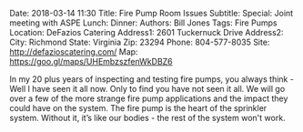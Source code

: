 Date: 2018-03-14 11:30
Title: Fire Pump Room Issues
Subtitle: 
Special: Joint meeting with ASPE
Lunch:
Dinner: 
Authors: Bill Jones
Tags: Fire Pumps
Location: DeFazios Catering
Address1: 2601 Tuckernuck Drive
Address2: 
City: Richmond
State: Virginia
Zip: 23294
Phone: 804-577-8035
Site: http://defazioscatering.com/
Map: https://goo.gl/maps/UHEmbzszfenWkDBZ6

In my 20 plus years of inspecting and testing fire pumps, you always think - Well I have seen it all now. Only to find you have not seen it all. We will go over a few of the more strange fire pump applications and the impact they could have on the system. The fire pump is the heart of the sprinkler system. Without it, it’s like our bodies - the rest of the system won't work.
